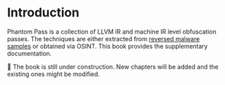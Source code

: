 # Introduction

Phantom Pass is a collection of LLVM IR and machine IR level obfuscation passes. The techniques are either extracted from [reversed malware samples](https://shadowshell.io/) or obtained via OSINT. This book provides the supplementary documentation.

🚧 The book is still under construction. New chapters will be added and the existing ones might be modified.

